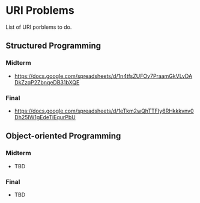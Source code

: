 URI Problems
============

List of URI porblems to do.

## Structured Programming

### Midterm

* <https://docs.google.com/spreadsheets/d/1n4tfsZUFOy7PraamGkVLvDADkZzqP2ZbnqeDB31bXQE>

### Final

* <https://docs.google.com/spreadsheets/d/1eTkm2wQhTTFIy6RHkkkvnv0Dh25IW1gEdeTiEqurPbU>

## Object-oriented Programming

### Midterm

* TBD

### Final

* TBD
